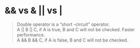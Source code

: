 # && vs & || vs |
> Double operator is a “short -circuit” operator.  
> A || B || C, if A is true, B and C will not be checked. Faster performance.  
> A && B && C,  if A is false, B and C will not be checked.
